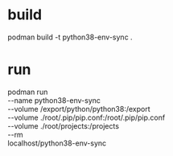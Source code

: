 # build
podman build -t python38-env-sync .

# run
podman run \
--name python38-env-sync \
--volume /export/python/python38:/export \
--volume ./root/.pip/pip.conf:/root/.pip/pip.conf \
--volume ./root/projects:/projects \
--rm \
localhost/python38-env-sync
